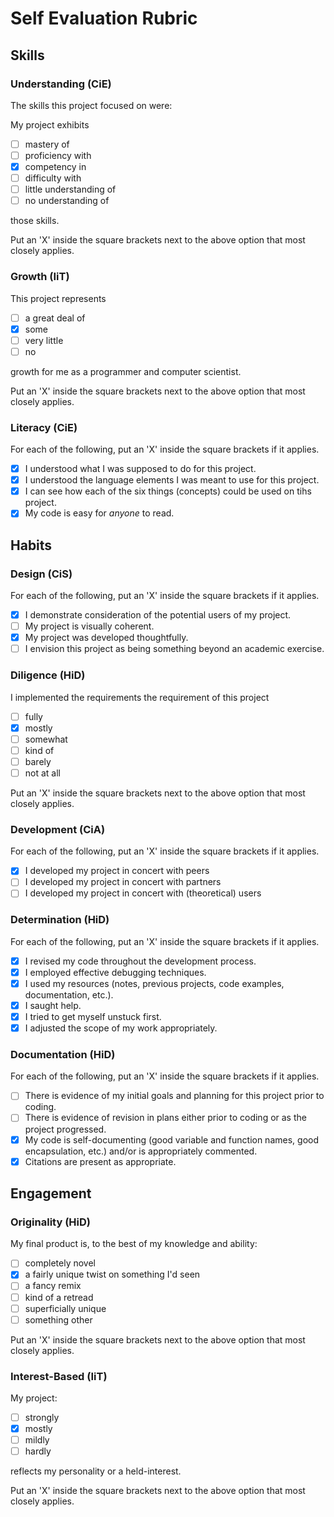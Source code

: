 Self Evaluation Rubric
======================

## Skills

### Understanding (CiE) 

The skills this project focused on were: 

My project exhibits

- [ ] mastery of
- [ ] proficiency with
- [X] competency in
- [ ] difficulty with
- [ ] little understanding of
- [ ] no understanding of

those skills. 

Put an 'X' inside the square brackets next to the above option that most closely applies.

### Growth (IiT)

This project represents

- [ ] a great deal of
- [X] some
- [ ] very little
- [ ] no

growth for me as a programmer and computer scientist. 

Put an 'X' inside the square brackets next to the above option that most closely applies.

### Literacy (CiE)

For each of the following, put an 'X' inside the square brackets if it applies.

- [X] I understood what I was supposed to do for this project.
- [X] I understood the language elements I was meant to use for this project. 
- [X] I can see how each of the six things (concepts) could be used on tihs project.  
- [X] My code is easy for *anyone* to read. 

## Habits

### Design (CiS)

For each of the following, put an 'X' inside the square brackets if it applies.

- [X] I demonstrate consideration of the potential users of my project. 
- [ ] My project is visually coherent.
- [X] My project was developed thoughtfully.
- [ ] I envision this project as being something beyond an academic exercise. 

### Diligence (HiD)

I implemented the requirements the requirement of this project 
- [ ] fully
- [X] mostly
- [ ] somewhat
- [ ] kind of
- [ ] barely
- [ ] not at all

Put an 'X' inside the square brackets next to the above option that most closely applies.

### Development (CiA)

For each of the following, put an 'X' inside the square brackets if it applies. 
- [X] I developed my project in concert with peers
- [ ] I developed my project in concert with partners
- [ ] I developed my project in concert with (theoretical) users

### Determination (HiD)

For each of the following, put an 'X' inside the square brackets if it applies.
- [X] I revised my code throughout the development process. 
- [X] I employed effective debugging techniques. 
- [X] I used my resources (notes, previous projects, code examples, documentation, etc.). 
- [X] I saught help. 
- [X] I tried to get myself unstuck first.
- [X] I adjusted the scope of my work appropriately.  

### Documentation (HiD)

For each of the following, put an 'X' inside the square brackets if it applies.
- [ ] There is evidence of my initial goals and planning for this project prior to coding. 
- [ ] There is evidence of revision in plans either prior to coding or as the project progressed.
- [X] My code is self-documenting (good variable and function names, good encapsulation, etc.) and/or is appropriately commented.
- [X] Citations are present as appropriate. 

## Engagement

### Originality (HiD)

My final product is, to the best of my knowledge and ability:
- [ ] completely novel
- [X] a fairly unique twist on something I'd seen
- [ ] a fancy remix
- [ ] kind of a retread
- [ ] superficially unique
- [ ] something other 

Put an 'X' inside the square brackets next to the above option that most closely applies.

### Interest-Based (IiT)

My project: 
- [ ] strongly
- [X] mostly
- [ ] mildly
- [ ] hardly

reflects my personality or a held-interest. 

Put an 'X' inside the square brackets next to the above option that most closely applies.
